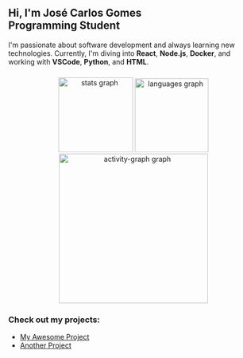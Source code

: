 <h2 align="left">Hi, I'm José Carlos Gomes <br>Programming Student</h2>

<p align="left">
  I'm passionate about software development and always learning new technologies. 
  Currently, I'm diving into <strong>React</strong>, <strong>Node.js</strong>, <strong>Docker</strong>, and working with <strong>VSCode</strong>, <strong>Python</strong>, and <strong>HTML</strong>.
</p>

###

<div align="center">
  <img src="https://github-readme-stats.vercel.app/api?username=Jose-carlos2025&hide_title=false&hide_rank=false&show_icons=true&include_all_commits=true&count_private=true&disable_animations=false&theme=dracula&locale=en&hide_border=false&order=1" height="150" alt="stats graph" />
  <img src="https://github-readme-stats.vercel.app/api/top-langs?username=Jose-carlos2025&locale=en&hide_title=false&layout=compact&card_width=320&langs_count=8&theme=blueberry&hide_border=false&order=2" height="148" alt="languages graph" />
  <img src="https://github-readme-activity-graph.vercel.app/graph?username=Jose-carlos2025&radius=16&theme=react&area=true&order=5" height="300" alt="activity-graph graph" />
</div>

<h3>Check out my projects:</h3>
<ul>
  <li><a href="https://github.com/Jose-carlos2025/my-awesome-project">My Awesome Project</a></li>
  <li><a href="https://github.com/Jose-carlos2025/another-project">Another Project</a></li>
</ul>
